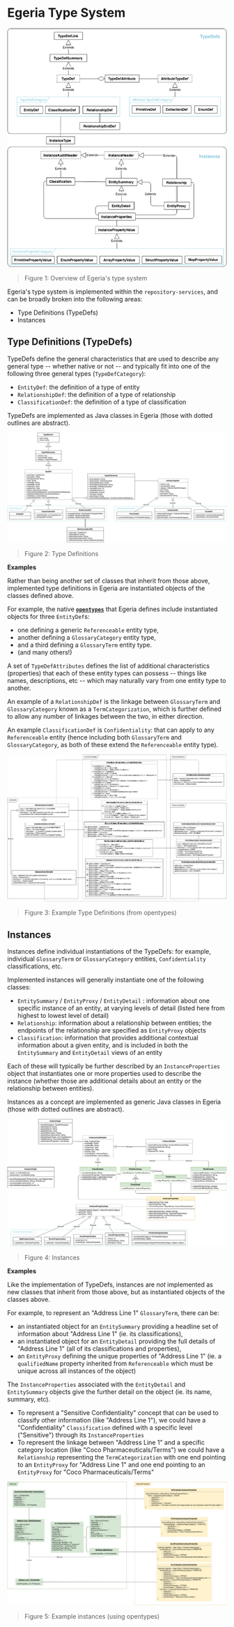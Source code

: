 <!-- SPDX-License-Identifier: CC-BY-4.0 -->
<!-- Copyright Contributors to the ODPi Egeria project. -->

# Egeria Type System

![Figure 1: Overview of Egeria's type system](metadata-type-system-overview.png)
> Figure 1: Overview of Egeria's type system

Egeria's type system is implemented within the `repository-services`, 
and can be broadly broken into the following areas:

- Type Definitions (TypeDefs)
- Instances

## Type Definitions (TypeDefs)

TypeDefs define the general characteristics that are used to describe any 
general type -- whether native or not -- and typically fit into one of 
the following three general types (`TypeDefCategory`):

- `EntityDef`: the definition of a type of entity
- `RelationshipDef`: the definition of a type of relationship
- `ClassificationDef`: the definition of a type of classification

TypeDefs are implemented as Java classes in Egeria (those with dotted 
outlines are abstract).

![Figure 2: Type Definitions](metadata-type-system-typedef-detail.png)
> Figure 2: Type Definitions

**Examples**

Rather than being another set of classes that inherit from those above,
implemented type definitions in Egeria are instantiated objects of the
classes defined above.

For example, the native **[`opentypes`](../repository-services-implementation/src/main/java/org/odpi/openmetadata/repositoryservices/archivemanager/opentypes/OpenMetadataTypesArchive.java)** 
that Egeria defines include instantiated objects for three `EntityDef`s:

- one defining a generic `Referenceable` entity type,
- another defining a `GlossaryCategory` entity type,
- and a third defining a `GlossaryTerm` entity type.
- (and many others!)

A set of `TypeDefAttributes` defines the list of additional 
characteristics (properties) that each of these entity types can 
possess -- things like names, descriptions, etc -- which may naturally
vary from one entity type to another.

An example of a `RelationshipDef` is the linkage between `GlossaryTerm`
and `GlossaryCategory` known as a `TermCategorization`, which is further
defined to allow any number of linkages between the two, in either 
direction.

An example `ClassificationDef` is `Confidentiality`: that can apply to 
any `Referenceable` entity (hence including both `GlossaryTerm` and 
`GlossaryCategory`, as both of these extend the `Referenceable` entity 
type).

![Figure 3: Example Type Definitions (from opentypes)](metadata-type-system-typedef-examples.png)
> Figure 3: Example Type Definitions (from opentypes)

## Instances

Instances define individual instantiations of the TypeDefs: for example,
individual `GlossaryTerm` or `GlossaryCategory` entities, 
`Confidentiality` classifications, etc.

Implemented instances will generally instantiate one of the following
classes:

- `EntitySummary` / `EntityProxy` / `EntityDetail` : information about 
one specific instance of an entity, at varying levels of detail 
(listed here from highest to lowest level of detail)
- `Relationship`: information about a relationship between entities; 
the endpoints of the relationship are specified as `EntityProxy` objects
- `Classification`: information that provides additional contextual 
information about a given entity, and is included in both the 
`EntitySummary` and `EntityDetail` views of an entity

Each of these will typically be further described by an 
`InstanceProperties` object that instantiates one or more properties 
used to describe the instance (whether those are additional details 
about an entity or the relationship between entities).

Instances as a concept are implemented as generic Java classes in Egeria 
(those with dotted outlines are abstract).

![Figure 4: Instances](metadata-type-system-instances-detail.png)
> Figure 4: Instances

**Examples**

Like the implementation of TypeDefs, instances are *not* implemented as
new classes that inherit from those above, but as instantiated objects
of the classes above.

For example, to represent an "Address Line 1" `GlossaryTerm`, there can 
be:

- an instantiated object for an `EntitySummary` providing a headline
set of information about "Address Line 1" (ie. its classifications),
- an instantiated object for an `EntityDetail` providing the full 
details of "Address Line 1" (all of its classifications and properties),
- an `EntityProxy` defining the unique properties of "Address Line 1" 
(ie. a `qualifiedName` property inherited from `Referenceable` which
must be unique across all instances of the object)

The `InstanceProperties` associated with the `EntityDetail` and 
`EntitySummary` objects give the further detail on the object (ie. its 
name, summary, etc).

- To represent a "Sensitive Confidentiality" concept that can be used 
to classify other information (like "Address Line 1"), we could have a
"Confidentiality" `Classification` defined with a specific level 
("Sensitive") through its `InstanceProperties`
- To represent the linkage between "Address Line 1" and a specific
category location (like "Coco Pharmaceuticals/Terms") we could have 
a `Relationship` representing the `TermCategorization` with one end 
pointing to an `EntityProxy` for "Address Line 1" and one end pointing 
to an `EntityProxy` for "Coco Pharmaceuticals/Terms"

![Figure 5: Example instances (using opentypes)](metadata-type-system-instances-examples.png)
> Figure 5: Example instances (using opentypes)
